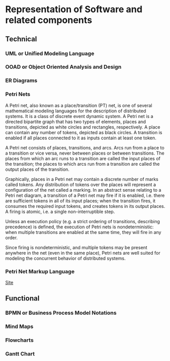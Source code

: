 # Representation of Software and related components

## Technical

### UML or Unified Modeling Language

### OOAD or Object Oriented Analysis and Design

### ER Diagrams

### Petri Nets

A Petri net, also known as a place/transition (PT) net, is one of several mathematical modeling languages for the description of distributed systems. It is a class of discrete event dynamic system. A Petri net is a directed bipartite graph that has two types of elements, places and transitions, depicted as white circles and rectangles, respectively. A place can contain any number of tokens, depicted as black circles. A transition is enabled if all places connected to it as inputs contain at least one token. 

A Petri net consists of places, transitions, and arcs. Arcs run from a place to a transition or vice versa, never between places or between transitions. The places from which an arc runs to a transition are called the input places of the transition; the places to which arcs run from a transition are called the output places of the transition.

Graphically, places in a Petri net may contain a discrete number of marks called tokens. Any distribution of tokens over the places will represent a configuration of the net called a marking. In an abstract sense relating to a Petri net diagram, a transition of a Petri net may fire if it is enabled, i.e. there are sufficient tokens in all of its input places; when the transition fires, it consumes the required input tokens, and creates tokens in its output places. A firing is atomic, i.e. a single non-interruptible step.

Unless an execution policy (e.g. a strict ordering of transitions, describing precedence) is defined, the execution of Petri nets is nondeterministic: when multiple transitions are enabled at the same time, they will fire in any order.

Since firing is nondeterministic, and multiple tokens may be present anywhere in the net (even in the same place), Petri nets are well suited for modeling the concurrent behavior of distributed systems.

### Petri Net Markup Language

[Site](https://www.pnml.org)


## Functional

### BPMN or Business Process Model Notations

### Mind Maps

### Flowcharts

### Gantt Chart
